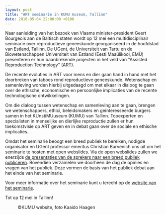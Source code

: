 ```yaml
---
layout: post
title: "ART seminarie in KUMU museum, Tallinn"
date: 2016-05-04 22:00:00 +0100
---
```

Naar aanleiding van het bezoek van Vlaams minister-president Geert Bourgeois aan de Baltisch staten 
wordt op 12 mei een multidisciplinair seminarie over reproductieve geneeskunde georganiseerd in de hoofdstad van Estland, Tallinn. 
De UGent, de Universiteit van Tartu en de Biowetenschappen Universiteit van Estland (Eesti Maaülikool, EMÜ) 
presenteren er hun baanbrekende projecten in het veld van "Assisted Reproduction Technology" (ART).

De recente evoluties in ART voor mens en dier gaan hand in hand met het doorbreken van taboes rond reproductieve geneeskunde.
Wetenschap en samenleving worden hierbij uitgedaagd om met elkaar in dialoog te gaan over de ethische, economische en persoonlijke implicaties van de recente technologische ontwikkelingen.

Om die dialoog tussen wetenschap en samenleving aan te gaan, brengen we wetenschappers, ethici, beleidsmakers en geïnteresseerde burgers samen in het KUnstiMUuseum (KUMU) van Tallinn.
Topexperten en specialisten in menselijke en dierlijke reproductie zullen er hun toekomstvisie op ART geven en in debat gaan over de sociale en ethische implicaties.

Omdat het seminarie beoogt een breed publiek te bereiken, nodigde organisator en UGent professor emeritus Christian Burvenich ons uit om het seminarie te hosten met open webslides.
Via de open webslides zullen we enerzijds [de presentaties van de sprekers naar een breed publiek publiceren](http://openwebslides.ugent.be/KumuART/). 
Bovendien verzamelen we doorheen de dag de opinies en vragen van het publiek. Deze vormen de basis van het publiek debat aan het einde van het seminarie.

Voor meer informatie over het seminarie kunt u terecht op de [website van het seminarie](http://www.kumuseminar.ugent.be/).

Tot op 12 mei in Tallinn!

<figure>
  <img src="http://www.mimoa.eu/images/2764_l.jpg" alt="">
  <figcaption>
    ©KUMU website, foto Kaaido Haagen
  </figcaption>
</figure>
